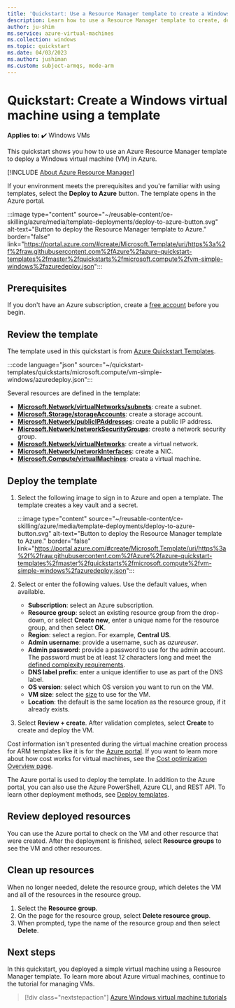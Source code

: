 ```yaml
---
title: 'Quickstart: Use a Resource Manager template to create a Windows VM'
description: Learn how to use a Resource Manager template to create, deploy and clean up a Windows virtual machine.
author: ju-shim
ms.service: azure-virtual-machines
ms.collection: windows
ms.topic: quickstart
ms.date: 04/03/2023
ms.author: jushiman
ms.custom: subject-armqs, mode-arm
---
```


# Quickstart: Create a Windows virtual machine using a template

**Applies to:** :heavy_check_mark: Windows VMs

This quickstart shows you how to use an Azure Resource Manager template to deploy a Windows virtual machine (VM) in Azure.

[!INCLUDE [About Azure Resource Manager](~/reusable-content/ce-skilling/azure/includes/resource-manager-quickstart-introduction.md)]

If your environment meets the prerequisites and you're familiar with using templates, select the **Deploy to Azure** button. The template opens in the Azure portal.

:::image type="content" source="~/reusable-content/ce-skilling/azure/media/template-deployments/deploy-to-azure-button.svg" alt-text="Button to deploy the Resource Manager template to Azure." border="false" link="https://portal.azure.com/#create/Microsoft.Template/uri/https%3a%2f%2fraw.githubusercontent.com%2fAzure%2fazure-quickstart-templates%2fmaster%2fquickstarts%2fmicrosoft.compute%2fvm-simple-windows%2fazuredeploy.json":::

## Prerequisites

If you don't have an Azure subscription, create a [free account](https://azure.microsoft.com/free/?WT.mc_id=A261C142F) before you begin.

## Review the template

The template used in this quickstart is from [Azure Quickstart Templates](https://azure.microsoft.com/resources/templates/vm-simple-windows/).

:::code language="json" source="~/quickstart-templates/quickstarts/microsoft.compute/vm-simple-windows/azuredeploy.json":::

Several resources are defined in the template:

- [**Microsoft.Network/virtualNetworks/subnets**](/azure/templates/Microsoft.Network/virtualNetworks/subnets): create a subnet.
- [**Microsoft.Storage/storageAccounts**](/azure/templates/Microsoft.Storage/storageAccounts): create a storage account.
- [**Microsoft.Network/publicIPAddresses**](/azure/templates/Microsoft.Network/publicIPAddresses): create a public IP address.
- [**Microsoft.Network/networkSecurityGroups**](/azure/templates/Microsoft.Network/networkSecurityGroups): create a network security group.
- [**Microsoft.Network/virtualNetworks**](/azure/templates/Microsoft.Network/virtualNetworks): create a virtual network.
- [**Microsoft.Network/networkInterfaces**](/azure/templates/Microsoft.Network/networkInterfaces): create a NIC.
- [**Microsoft.Compute/virtualMachines**](/azure/templates/Microsoft.Compute/virtualMachines): create a virtual machine.

## Deploy the template

1. Select the following image to sign in to Azure and open a template. The template creates a key vault and a secret.

    :::image type="content" source="~/reusable-content/ce-skilling/azure/media/template-deployments/deploy-to-azure-button.svg" alt-text="Button to deploy the Resource Manager template to Azure." border="false" link="https://portal.azure.com/#create/Microsoft.Template/uri/https%3a%2f%2fraw.githubusercontent.com%2fAzure%2fazure-quickstart-templates%2fmaster%2fquickstarts%2fmicrosoft.compute%2fvm-simple-windows%2fazuredeploy.json":::

1. Select or enter the following values. Use the default values, when available.

    - **Subscription**: select an Azure subscription.
    - **Resource group**: select an existing resource group from the drop-down, or select **Create new**, enter a unique name for the resource group, and then select **OK**.
    - **Region**: select a region. For example, **Central US**.
    - **Admin username**: provide a username, such as *azureuser*.
    - **Admin password**: provide a password to use for the admin account. The password must be at least 12 characters long and meet the [defined complexity requirements](faq.yml#what-are-the-password-requirements-when-creating-a-vm-).
    - **DNS label prefix**: enter a unique identifier to use as part of the DNS label.
    - **OS version**: select which OS version you want to run on the VM.
    - **VM size**: select the [size](../sizes.md) to use for the VM.
    - **Location**: the default is the same location as the resource group, if it already exists.
1. Select **Review + create**. After validation completes, select **Create** to create and deploy the VM.

Cost information isn't presented during the virtual machine creation process for ARM templates like it is for the [Azure portal](quick-create-portal.md). If you want to learn more about how cost works for virtual machines, see the [Cost optimization Overview page](../cost-optimization-plan-to-manage-costs.md).

The Azure portal is used to deploy the template. In addition to the Azure portal, you can also use the Azure PowerShell, Azure CLI, and REST API. To learn other deployment methods, see [Deploy templates](/azure/azure-resource-manager/templates/deploy-powershell).

## Review deployed resources

You can use the Azure portal to check on the VM and other resource that were created. After the deployment is finished, select **Resource groups** to see the VM and other resources.

## Clean up resources

When no longer needed, delete the resource group, which deletes the VM and all of the resources in the resource group.

1. Select the **Resource group**.
1. On the page for the resource group, select **Delete resource group**.
1. When prompted, type the name of the resource group and then select **Delete**.

## Next steps

In this quickstart, you deployed a simple virtual machine using a Resource Manager template. To learn more about Azure virtual machines, continue to the tutorial for managing VMs.

> [!div class="nextstepaction"]
> [Azure Windows virtual machine tutorials](./tutorial-manage-vm.md)
